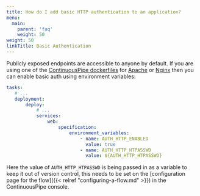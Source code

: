 ```yaml
---
title: How do I add basic HTTP authentication to an application?
menu:
  main:
    parent: 'faq'
    weight: 50
weight: 50
linkTitle: Basic Authentication
---
```

Publicly exposed endpoints are accessible to anyone by default. If you are using one of the [ContinuousPipe dockerfiles](https://github.com/continuouspipe/dockerfiles) for [Apache](https://github.com/continuouspipe/dockerfiles/tree/master/php-apache#basic-authentication) or [Nginx](https://github.com/continuouspipe/dockerfiles/tree/master/php-nginx#basic-authentication) then you can enable basic auth using environment variables:

```yaml
tasks:
   # ...
   deployment:
       deploy:
           # ...
           services:
               web:
                   specification:
                       environment_variables:
                           - name: AUTH_HTTP_ENABLED
                             value: true
                           - name: AUTH_HTTP_HTPASSWD
                             value: ${AUTH_HTTP_HTPASSWD}
```

Here the value of `AUTH_HTTP_HTPASSWD` is being passed in as a variable to keep it out of version control, this needs to be set on the [configuration page for the flow]({{< relref "configuring-a-flow.md" >}}) in the ContinuousPipe console.

